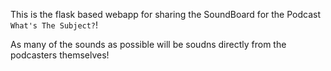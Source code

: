This is the flask based webapp for sharing the SoundBoard for the Podcast `What's The Subject?`!

As many of the sounds as possible will be soudns directly from the podcasters themselves!
